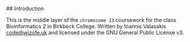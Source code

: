 ## Introduction

This is the middle layer of the `chromosome 13` coursework for the class Bioinformatics 2 in Birkbeck College.
Written by Ioannis Valasakis <code@wizofe.uk> and licensed under the GNU General Public License v3.
